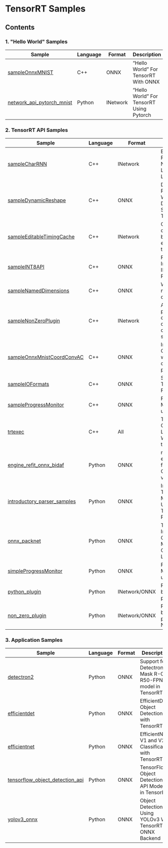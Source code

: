 # TensorRT Samples

## Contents

### 1. "Hello World" Samples

| Sample | Language | Format | Description |
|---|---|---|---|
| [sampleOnnxMNIST](sampleOnnxMNIST) | C++ | ONNX | “Hello World” For TensorRT With ONNX |
| [network_api_pytorch_mnist](python/network_api_pytorch_mnist) | Python | INetwork | “Hello World” For TensorRT Using Pytorch |

### 2. TensorRT API Samples
| Sample | Language | Format | Description |
|---|---|---|---|
| [sampleCharRNN](sampleCharRNN) | C++ | INetwork | Building An RNN Network Layer By Layer |
| [sampleDynamicReshape](sampleDynamicReshape) | C++ | ONNX | Digit Recognition With Dynamic Shapes In TensorRT |
| [sampleEditableTimingCache](sampleEditableTimingCache) | C++ | INetwork | Create a deterministic build using editable timing cache |
| [sampleINT8API](sampleINT8API) | C++ | ONNX | Performing Inference In INT8 Precision |
| [sampleNamedDimensions](sampleNamedDimensions) | C++ | ONNX | Working with named input dimensions |
| [sampleNonZeroPlugin](sampleNonZeroPlugin) | C++ | INetwork | Adding plugin with data-dependent output shapes |
| [sampleOnnxMnistCoordConvAC](sampleOnnxMnistCoordConvAC) | C++ | ONNX | Implementing CoordConv with a custom plugin |
| [sampleIOFormats](sampleIOFormats) | C++ | ONNX | Specifying TensorRT I/O Formats |
| [sampleProgressMonitor](sampleProgressMonitor) | C++ | ONNX | Progress Monitor API usage |
| [trtexec](trtexec) | C++ | All | TensorRT Command-Line Wrapper: trtexec |
| [engine_refit_onnx_bidaf](python/engine_refit_onnx_bidaf) | Python | ONNX | refitting an engine built from an ONNX model via parsers. |
| [introductory_parser_samples](python/introductory_parser_samples) | Python | ONNX | Introduction To Importing Models Using TensorRT Parsers |
| [onnx_packnet](python/onnx_packnet) | Python | ONNX | TensorRT Inference Of ONNX Models With Custom Layers |
| [simpleProgressMonitor](python/simple_progress_monitor) | Python | ONNX | Progress Monitor API usage |
| [python_plugin](python/python_plugin) | Python | INetwork/ONNX | Python-based TRT plugins |
| [non_zero_plugin](python/non_zero_plugin) | Python | INetwork/ONNX | Python-based TRT plugin for NonZero op |

### 3. Application Samples
| Sample | Language | Format | Description |
|---|---|---|---|
| [detectron2](python/detectron2) | Python | ONNX | Support for Detectron 2 Mask R-CNN R50-FPN 3x model in TensorRT |
| [efficientdet](python/efficientdet) | Python | ONNX | EfficientDet Object Detection with TensorRT |
| [efficientnet](python/efficientnet) | Python | ONNX | EfficientNet V1 and V2 Classification with TensorRT |
| [tensorflow_object_detection_api](python/tensorflow_object_detection_api) | Python | ONNX | TensorFlow Object Detection API Models in TensorRT |
| [yolov3_onnx](python/yolov3_onnx) | Python | ONNX | Object Detection Using YOLOv3 With TensorRT ONNX Backend |
